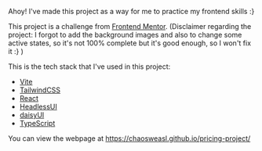 Ahoy! I've made this project as a way for me to practice my frontend skills :}

This project is a challenge from [Frontend Mentor](https://www.frontendmentor.io/home).
(Disclaimer regarding the project: I forgot to add the background images and also to change some active states, so it's not 100% complete but it's good enough, so I won't fix it :} )

This is the tech stack that I've used in this project:

- [Vite](https://vitejs.dev)
- [TailwindCSS](https://tailwindcss.com)
- [React](https://react.dev)
- [HeadlessUI](https://headlessui.com)
- [daisyUI](https://daisyui.com)
- [TypeScript](https://www.typescriptlang.org)

You can view the webpage at https://chaosweasl.github.io/pricing-project/
